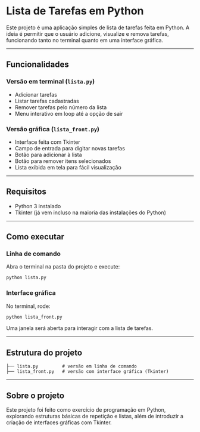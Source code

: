 # Lista de Tarefas em Python

Este projeto é uma aplicação simples de lista de tarefas feita em Python. A ideia é permitir que o usuário adicione, visualize e remova tarefas, funcionando tanto no terminal quanto em uma interface gráfica.

---

## Funcionalidades

### Versão em terminal (`lista.py`)
- Adicionar tarefas  
- Listar tarefas cadastradas  
- Remover tarefas pelo número da lista  
- Menu interativo em loop até a opção de sair  

### Versão gráfica (`lista_front.py`)
- Interface feita com Tkinter  
- Campo de entrada para digitar novas tarefas  
- Botão para adicionar à lista  
- Botão para remover itens selecionados  
- Lista exibida em tela para fácil visualização  

---

## Requisitos

- Python 3 instalado  
- Tkinter (já vem incluso na maioria das instalações do Python)  

---

## Como executar

### Linha de comando
Abra o terminal na pasta do projeto e execute:
```bash
python lista.py
```

### Interface gráfica
No terminal, rode:
```bash
python lista_front.py
```

Uma janela será aberta para interagir com a lista de tarefas.

---

## Estrutura do projeto

```
├── lista.py         # versão em linha de comando
├── lista_front.py   # versão com interface gráfica (Tkinter)
```

---


## Sobre o projeto

Este projeto foi feito como exercício de programação em Python, explorando estruturas básicas de repetição e listas, além de introduzir a criação de interfaces gráficas com Tkinter.  
